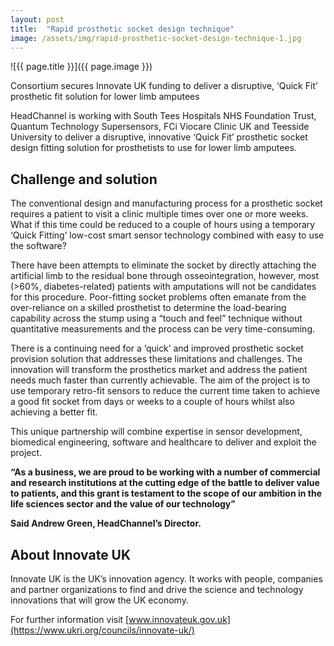 ```yaml
---
layout: post
title:  "Rapid prosthetic socket design technique"
image: /assets/img/rapid-prosthetic-socket-design-technique-1.jpg
---
```


![{{ page.title }}]({{ page.image }})

Consortium secures Innovate UK funding to deliver a disruptive, ‘Quick Fit’ prosthetic fit solution for lower limb amputees

HeadChannel is working with South Tees Hospitals NHS Foundation Trust, Quantum Technology Supersensors, FCi Viocare Clinic UK and Teesside University to deliver a disruptive, innovative ‘Quick Fit’ prosthetic socket design fitting solution for prosthetists to use for lower limb amputees.

## Challenge and solution
The conventional design and manufacturing process for a prosthetic socket requires a patient to visit a clinic multiple times over one or more weeks. What if this time could be reduced to a couple of hours using a temporary ‘Quick Fitting’ low-cost smart sensor technology combined with easy to use the software?

There have been attempts to eliminate the socket by directly attaching the artificial limb to the residual bone through osseointegration, however, most (>60%, diabetes-related) patients with amputations will not be candidates for this procedure. Poor-fitting socket problems often emanate from the over-reliance on a skilled prosthetist to determine the load-bearing capability across the stump using a “touch and feel” technique without quantitative measurements and the process can be very time-consuming.

There is a continuing need for a ‘quick’ and improved prosthetic socket provision solution that addresses these limitations and challenges. The innovation will transform the prosthetics market and address the patient needs much faster than currently achievable. The aim of the project is to use temporary retro-fit sensors to reduce the current time taken to achieve a good fit socket from days or weeks to a couple of hours whilst also achieving a better fit.

This unique partnership will combine expertise in sensor development, biomedical engineering, software and healthcare to deliver and exploit the project.

**“As a business, we are proud to be working with a number of commercial and research institutions at the cutting edge of the battle to deliver value to patients, and this grant is testament to the scope of our ambition in the life sciences sector and the value of our technology”**

**Said Andrew Green, HeadChannel’s Director.**

## About Innovate UK
Innovate UK is the UK’s innovation agency. It works with people, companies and partner organizations to find and drive the science and technology innovations that will grow the UK economy.

For further information visit [www.innovateuk.gov.uk](https://www.ukri.org/councils/innovate-uk/)
